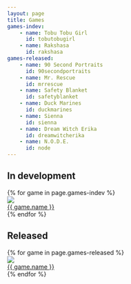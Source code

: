 ```yaml
---
layout: page
title: Games
games-indev:
    - name: Tobu Tobu Girl
      id: tobutobugirl
    - name: Rakshasa
      id: rakshasa
games-released:
    - name: 90 Second Portraits
      id: 90secondportraits
    - name: Mr. Rescue
      id: mrrescue
    - name: Safety Blanket
      id: safetyblanket
    - name: Duck Marines
      id: duckmarines
    - name: Sienna
      id: sienna
    - name: Dream Witch Erika
      id: dreamwitcherika
    - name: N.O.D.E.
      id: node
---
```

## In development ##

<div class="row">
	{% for game in page.games-indev %}
	<div class="col-sm-4">
		<div class="thumbnail">
			<a href="/games/{{ game.id }}">
				<img src="/img/thumb/{{ game.id }}.png" class="img-responsive">
			</a>
			<div class="caption text-center">
				<a href="/games/{{ game.id }}">
					{{ game.name }}
				</a>
			</div>
		</div>
	</div>
	{% endfor %}
</div>

## Released ##

<div class="row">
	{% for game in page.games-released %}
	<div class="col-sm-4">
		<div class="thumbnail">
			<a href="/games/{{ game.id }}">
				<img src="/img/thumb/{{ game.id }}.png" class="img-responsive">
			</a>
			<div class="caption text-center">
				<a href="/games/{{ game.id }}">
					{{ game.name }}
				</a>
			</div>
		</div>
	</div>
	{% endfor %}
</div>
